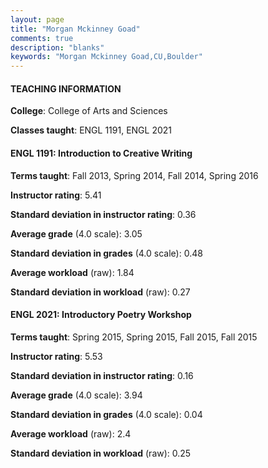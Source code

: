 ```yaml
---
layout: page
title: "Morgan Mckinney Goad" 
comments: true
description: "blanks"
keywords: "Morgan Mckinney Goad,CU,Boulder"
---
```

<head>
<script src="https://ajax.googleapis.com/ajax/libs/jquery/2.1.3/jquery.min.js"></script>
<script src="https://dl.dropboxusercontent.com/s/pc42nxpaw1ea4o9/highcharts.js?dl=0"></script>
<!-- <script src="../assets/js/highcharts.js"></script> -->
<style type="text/css">@font-face {
	font-family: "Bebas Neue";
	src: url(https://www.filehosting.org/file/details/544349/BebasNeue Regular.otf) format("opentype");
	}
	h1.Bebas { 
		font-family: "Bebas Neue", Verdana, Tahoma;
	}
</style>
</head>
	   
#### TEACHING INFORMATION

**College**: College of Arts and Sciences

**Classes taught**: ENGL 1191, ENGL 2021

#### ENGL 1191: Introduction to Creative Writing

**Terms taught**: Fall 2013, Spring 2014, Fall 2014, Spring 2016

**Instructor rating**: 5.41

**Standard deviation in instructor rating**: 0.36

**Average grade** (4.0 scale): 3.05

**Standard deviation in grades** (4.0 scale): 0.48

**Average workload** (raw): 1.84

**Standard deviation in workload** (raw): 0.27

#### ENGL 2021: Introductory Poetry Workshop

**Terms taught**: Spring 2015, Spring 2015, Fall 2015, Fall 2015

**Instructor rating**: 5.53

**Standard deviation in instructor rating**: 0.16

**Average grade** (4.0 scale): 3.94

**Standard deviation in grades** (4.0 scale): 0.04

**Average workload** (raw): 2.4

**Standard deviation in workload** (raw): 0.25

